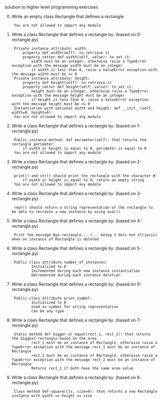 solution to higher level programming exercises

0. Write an empty class Rectangle that defines a rectangle:

        You are not allowed to import any module

1. Write a class Rectangle that defines a rectangle by: (based on 0-rectangle.py)
        
        Private instance attribute: width:
            property def width(self): to retrieve it
            property setter def width(self, value): to set it:
                width must be an integer, otherwise raise a TypeError exception with the message width must be an integer
                if width is less than 0, raise a ValueError exception with the message width must be >= 0
        Private instance attribute: height:
            property def height(self): to retrieve it
            property setter def height(self, value): to set it:
                height must be an integer, otherwise raise a TypeError exception with the message height must be an integer
                if height is less than 0, raise a ValueError exception with the message height must be >= 0
        Instantiation with optional width and height: def __init__(self, width=0, height=0):
        You are not allowed to import any module

2. Write a class Rectangle that defines a rectangle by: (based on 1-rectangle.py)

        Public instance method: def perimeter(self): that returns the rectangle perimeter:
            if width or height is equal to 0, perimeter is equal to 0
        You are not allowed to import any module

3. Write a class Rectangle that defines a rectangle by: (based on 2-rectangle.py)

        print() and str() should print the rectangle with the character #:
            if width or height is equal to 0, return an empty string
        You are not allowed to import any module

4. Write a class Rectangle that defines a rectangle by: (based on 3-rectangle.py)

        repr() should return a string representation of the rectangle to be able to recreate a new instance by using eval()

5. Write a class Rectangle that defines a rectangle by: (based on 4-rectangle.py)

        Print the message Bye rectangle... (... being 3 dots not ellipsis) when an instance of Rectangle is deleted

6. Write a class Rectangle that defines a rectangle by: (based on 5-rectangle.py)

        Public class attribute number_of_instances:
                Initialized to 0
                Incremented during each new instance instantiation
                Decremented during each instance deletion

7. Write a class Rectangle that defines a rectangle by: (based on 6-rectangle.py)

        Public class attribute print_symbol:
                Initialized to #
                Used as symbol for string representation
                Can be any type

8. Write a class Rectangle that defines a rectangle by: (based on 7-rectangle.py)

        Static method def bigger_or_equal(rect_1, rect_2): that returns the biggest rectangle based on the area
                rect_1 must be an instance of Rectangle, otherwise raise a TypeError exception with the message rect_1 must be an instance of Rectangle
                rect_2 must be an instance of Rectangle, otherwise raise a TypeError exception with the message rect_2 must be an instance of Rectangle
                Returns rect_1 if both have the same area value

9. Write a class Rectangle that defines a rectangle by: (based on 8-rectangle.py)

        Class method def square(cls, size=0): that returns a new Rectangle instance with width == height == size
